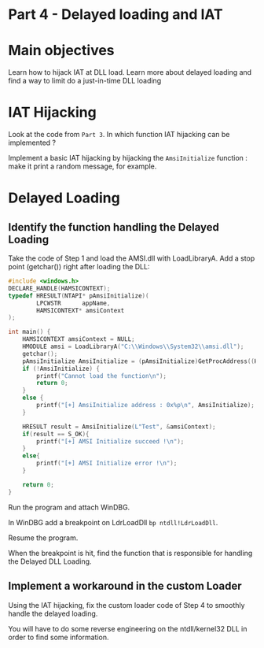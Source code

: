 # Part 4 - Delayed loading and IAT

# Main objectives
Learn how to hijack IAT at DLL load.
Learn more about delayed loading and find a way to limit do a just-in-time DLL loading

# IAT Hijacking
Look at the code from `Part 3`. In which function IAT hijacking can be implemented ?

Implement a basic IAT hijacking by hijacking the `AmsiInitialize` function : make it print a random message, for example.

# Delayed Loading
## Identify the function handling the Delayed Loading
Take the code of Step 1 and load the AMSI.dll with LoadLibraryA. Add a stop point (getchar()) right after loading the DLL:
```c
#include <windows.h>
DECLARE_HANDLE(HAMSICONTEXT);
typedef HRESULT(NTAPI* pAmsiInitialize)(
        LPCWSTR      appName,
        HAMSICONTEXT* amsiContext
);

int main() {
    HAMSICONTEXT amsiContext = NULL;
    HMODULE amsi = LoadLibraryA("C:\\Windows\\System32\\amsi.dll");
    getchar();
    pAmsiInitialize AmsiInitialize = (pAmsiInitialize)GetProcAddress((HMODULE)amsi, "AmsiInitialize");
    if (!AmsiInitialize) {
        printf("Cannot load the function\n");
        return 0;
    }
    else {
        printf("[+] AmsiInitialize address : 0x%p\n", AmsiInitialize);
    }

    HRESULT result = AmsiInitialize(L"Test", &amsiContext);
    if(result == S_OK){
        printf("[+] AMSI Initialize succeed !\n");
    }
    else{
        printf("[+] AMSI Initialize error !\n");
    }

    return 0;
}
```

Run the program and attach WinDBG.

In WinDBG add a breakpoint on LdrLoadDll `bp ntdll!LdrLoadDll`.

Resume the program.

When the breakpoint is hit, find the function that is responsible for handling the Delayed DLL Loading.

## Implement a workaround in the custom Loader
Using the IAT hijacking, fix the custom loader code of Step 4 to smoothly handle the delayed loading.

You will have to do some reverse engineering on the ntdll/kernel32 DLL in order to find some information.

